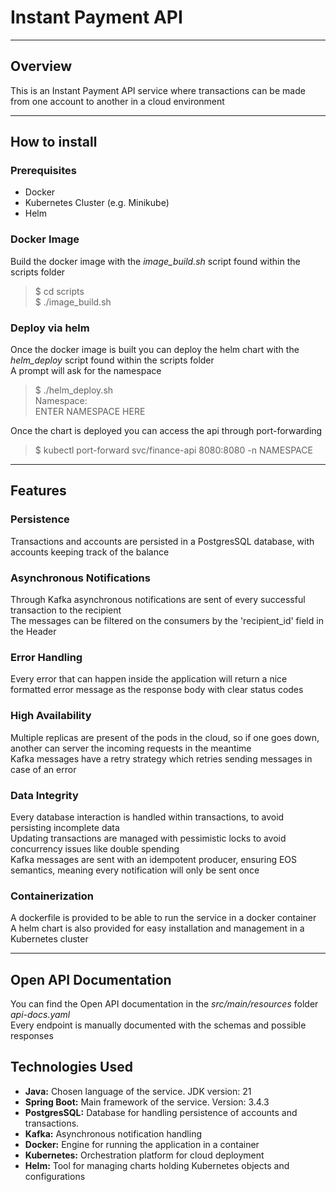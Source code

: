 # Instant Payment API

---

## Overview

This is an Instant Payment API service where transactions can be made from one account to another in a cloud environment

---

## How to install

### Prerequisites

- Docker
- Kubernetes Cluster (e.g. Minikube)
- Helm

### Docker Image

Build the docker image with the *image_build.sh* script found within the scripts folder

> \$ cd scripts<br>
> \$ ./image_build.sh

### Deploy via helm

Once the docker image is built you can deploy the helm chart
with the *helm_deploy* script found within the scripts folder<br>
A prompt will ask for the namespace

> $ ./helm_deploy.sh<br>
> Namespace:<br>
> ENTER NAMESPACE HERE

Once the chart is deployed you can access the api through port-forwarding

> $ kubectl port-forward svc/finance-api 8080:8080 -n NAMESPACE

---

## Features

### Persistence

Transactions and accounts are persisted in a PostgresSQL database,
with accounts keeping track of the balance

### Asynchronous Notifications

Through Kafka asynchronous notifications are sent of every successful transaction to the recipient<br>
The messages can be filtered on the consumers by the 'recipient_id' field in the Header

### Error Handling

Every error that can happen inside the application
will return a nice formatted error message as the response body
with clear status codes

### High Availability

Multiple replicas are present of the pods in the cloud,
so if one goes down, another can server the incoming requests in the meantime<br>
Kafka messages have a retry strategy which retries sending messages in case of an error

### Data Integrity

Every database interaction is handled within transactions, to avoid persisting incomplete data<br>
Updating transactions are managed with pessimistic locks to avoid concurrency issues like double spending<br>
Kafka messages are sent with an idempotent producer, ensuring EOS semantics, meaning every notification will only be sent once

### Containerization

A dockerfile is provided to be able to run the service in a docker container<br>
A helm chart is also provided for easy installation and management in a Kubernetes cluster

---

## Open API Documentation

You can find the Open API documentation in the *src/main/resources* folder *api-docs.yaml*<br>
Every endpoint is manually documented with the schemas and possible responses

## Technologies Used

- **Java:** Chosen language of the service. JDK version: 21
- **Spring Boot:** Main framework of the service. Version: 3.4.3
- **PostgresSQL:** Database for handling persistence of accounts and transactions.
- **Kafka:** Asynchronous notification handling
- **Docker:** Engine for running the application in a container
- **Kubernetes:** Orchestration platform for cloud deployment
- **Helm:** Tool for managing charts holding Kubernetes objects and configurations